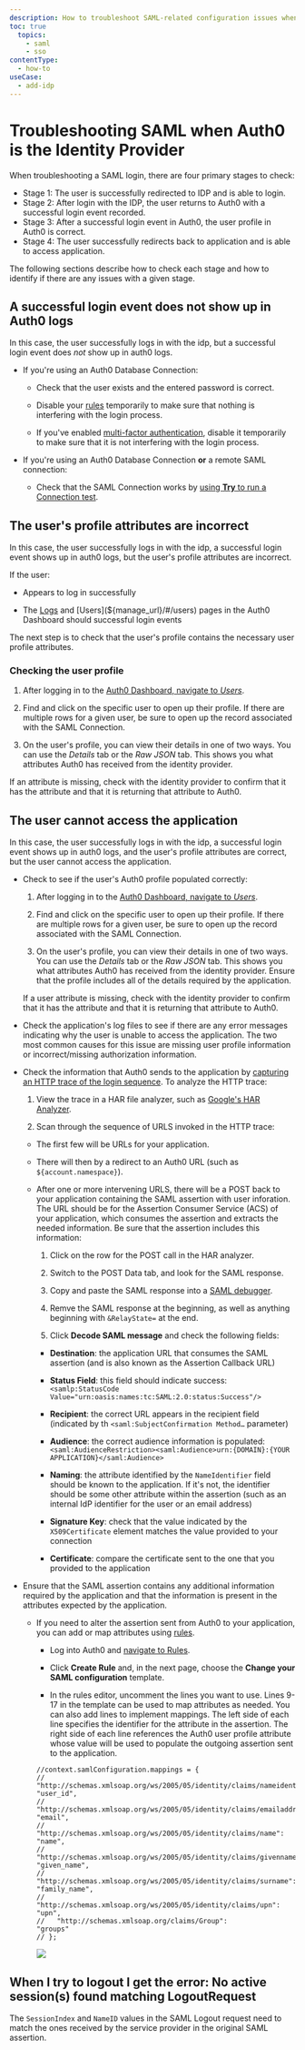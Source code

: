 ```yaml
---
description: How to troubleshoot SAML-related configuration issues when Auth0 is the identity provider
toc: true
  topics:
    - saml
    - sso
contentType:
  - how-to
useCase:
  - add-idp
---
```


# Troubleshooting SAML when Auth0 is the Identity Provider

When troubleshooting a SAML login, there are four primary stages to check:

* Stage 1: The user is successfully redirected to IDP and is able to login.
* Stage 2: After login with the IDP, the user returns to Auth0 with a successful login event recorded.
* Stage 3: After a successful login event in Auth0, the user profile in Auth0 is correct.
* Stage 4: The user successfully redirects back to application and is able to access application.

The following sections describe how to check each stage and how to identify if there are any issues with a given stage.

## A successful login event does not show up in Auth0 logs

In this case, the user successfully logs in with the idp, but a successful login event does *not* show up in auth0 logs.

* If you're using an Auth0 Database Connection:

  * Check that the user exists and the entered password is correct.

  * Disable your [rules](/rules) temporarily to make sure that nothing is interfering with the login process.

  * If you've enabled [multi-factor authentication](/multifactor-authentication), disable it temporarily to make sure that it is not interfering with the login process.

* If you're using an Auth0 Database Connection **or** a remote SAML connection:

  * Check that the SAML Connection works by [using **Try** to run a Connection test](#issue-the-idp-login-page-doesn-t-display).

## The user's profile attributes are incorrect

In this case, the user successfully logs in with the idp, a successful login event shows up in auth0 logs, but the user's profile attributes are incorrect.

If the user:

* Appears to log in successfully

* The [Logs](${manage_url}/#/logs) and [Users](${manage_url}/#/users) pages in the Auth0 Dashboard should successful login events

The next step is to check that the user's profile contains the necessary user profile attributes.

### Checking the user profile

1. After logging in to the [Auth0 Dashboard, navigate to *Users*](${manage_url}/#/users).

2. Find and click on the specific user to open up their profile. If there are multiple rows for a given user, be sure to open up the record associated with the SAML Connection.

3. On the user's profile, you can view their details in one of two ways. You can use the *Details* tab or the *Raw JSON* tab. This shows you what attributes Auth0 has received from the identity provider.

If an attribute is missing, check with the identity provider to confirm that it has the attribute and that it is returning that attribute to Auth0.

## The user cannot access the application

In this case, the user successfully logs in with the idp, a successful login event shows up in auth0 logs, and the user's profile attributes are correct, but the user cannot access the application.

* Check to see if the user's Auth0 profile populated correctly:

  1. After logging in to the [Auth0 Dashboard, navigate to *Users*](${manage_url}/#/users).

  2. Find and click on the specific user to open up their profile. If there are multiple rows for a given user, be sure to open up the record associated with the SAML Connection.

  3. On the user's profile, you can view their details in one of two ways. You can use the *Details* tab or the *Raw JSON* tab. This shows you what attributes Auth0 has received from the identity provider. Ensure that the profile includes all of the details required by the application.

  If a user attribute is missing, check with the identity provider to confirm that it has the attribute and that it is returning that attribute to Auth0.

* Check the application's log files to see if there are any error messages indicating why the user is unable to access the application. The two most common causes for this issue are missing user profile information or incorrect/missing authorization information.

* Check the information that Auth0 sends to the application by [capturing an HTTP trace of the login sequence](/har). To analyze the HTTP trace:

  1. View the trace in a HAR file analyzer, such as [Google's HAR Analyzer](https://toolbox.googleapps.com/apps/har_analyzer/).

  2. Scan through the sequence of URLS invoked in the HTTP trace:

    * The first few will be URLs for your application.

    * There will then by a redirect to an Auth0 URL (such as `${account.namespace}`).

    * After one or more intervening URLS, there will be a POST back to your application containing the SAML assertion with user inforation. The URL should be for the Assertion Consumer Service (ACS) of your application, which consumes the assertion and extracts the needed information. Be sure that the assertion includes this information:

      1. Click on the row for the POST call in the HAR analyzer.

      2. Switch to the POST Data tab, and look for the SAML response.

      3. Copy and paste the SAML response into a [SAML debugger](https://samltool.io/).

      4. Remve the SAML response at the beginning, as well as anything beginning with `&RelayState=` at the end.

      5. Click **Decode SAML message** and check the following fields:

        * **Destination**: the application URL that consumes the SAML assertion (and is also known as the Assertion Callback URL)

        * **Status Field**: this field should indicate success: `<samlp:StatusCode Value="urn:oasis:names:tc:SAML:2.0:status:Success"/>`

        * **Recipient**: the correct URL appears in the recipient field (indicated by th `<saml:SubjectConfirmation Method…` parameter)

        * **Audience**: the correct audience information is populated: `<saml:AudienceRestriction><saml:Audience>urn:{DOMAIN}:{YOUR APPLICATION}</saml:Audience>`

        * **Naming**: the attribute identified by the `NameIdentifier` field should be known to the application. If it's not, the identifier should be some other attribute within the assertion (such as an internal IdP identifier for the user or an email address)

        * **Signature Key**: check that the value indicated by the `X509Certificate` element matches the value provided to your connection

        * **Certificate**: compare the certificate sent to the one that you provided to the application

* Ensure that the SAML assertion contains any additional information required by the application and that the information is present in the attributes expected by the application.

  * If you need to alter the assertion sent from Auth0 to your application, you can add or map attributes using [rules](/rules).

    * Log into Auth0 and [navigate to Rules](${manage_url}/#/rules).

    * Click **Create Rule** and, in the next page, choose the **Change your SAML configuration** template.

    * In the rules editor, uncomment the lines you want to use. Lines 9-17 in the template can be used to map attributes as needed. You can also add lines to implement mappings.  The left side of each line specifies the identifier for the attribute in the assertion. The right side of each line references the Auth0 user profile attribute whose value will be used to populate the outgoing assertion sent to the application.

    ```text
    //context.samlConfiguration.mappings = {
    //   "http://schemas.xmlsoap.org/ws/2005/05/identity/claims/nameidentifier":      "user_id",
    //   "http://schemas.xmlsoap.org/ws/2005/05/identity/claims/emailaddress":        "email",
    //   "http://schemas.xmlsoap.org/ws/2005/05/identity/claims/name":                "name",
    //   "http://schemas.xmlsoap.org/ws/2005/05/identity/claims/givenname":           "given_name",
    //   "http://schemas.xmlsoap.org/ws/2005/05/identity/claims/surname":             "family_name",
    //   "http://schemas.xmlsoap.org/ws/2005/05/identity/claims/upn":                 "upn",
    //   "http://schemas.xmlsoap.org/claims/Group":                                   "groups"
    // };
    ```

    ![](/media/articles/protocols/saml/saml-configuration/saml-rules.png)

## When I try to logout I get the error: No active session(s) found matching LogoutRequest

The `SessionIndex` and `NameID` values in the SAML Logout request need to match the ones received by the service provider in the original SAML assertion.
